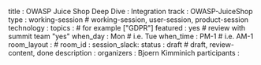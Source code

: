 title        :  OWASP Juice Shop Deep Dive : Integration
track        :  OWASP-JuiceShop
type         :  working-session      # working-session, user-session, product-session
technology   : 
topics       :                    # for example ["GDPR"]
featured     :  yes                   # review with summit team "yes"
when_day     :  Mon                 # i.e.    Tue
when_time    :  PM-1                   # i.e.    AM-1
room_layout  :                    #
room_id      :
session_slack: 
status       :  draft              # draft, review-content, done
description  :
organizers   :  Bjoern Kimminich
participants :

<!--(add intro)

## WHY

(...)

## What

(...)

## Outcomes

(...)

## References

(...)


## Previous-->
